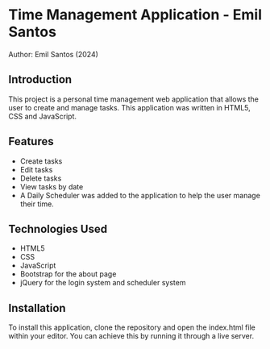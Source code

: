 # Time Management Application - Emil Santos

Author: Emil Santos (2024)

## Introduction 

This project is a personal time management web application that allows the user to create and manage tasks. This application
was written in HTML5, CSS and JavaScript.

## Features

- Create tasks
- Edit tasks
- Delete tasks
- View tasks by date
- A Daily Scheduler was added to the application to help the user manage their time.

## Technologies Used

- HTML5
- CSS
- JavaScript
- Bootstrap for the about page
- jQuery for the login system and scheduler system


## Installation

To install this application, clone the repository and open the index.html file within your editor. 
You can achieve this by running it through a live server. 

